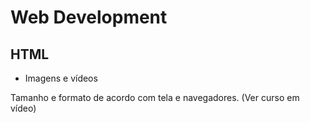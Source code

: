 # Web Development
## HTML
* Imagens e vídeos

Tamanho e formato de acordo com tela e navegadores. (Ver curso em vídeo)
